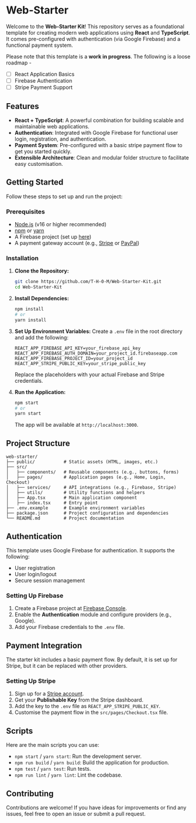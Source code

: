 # Web-Starter

Welcome to the **Web-Starter Kit**! This repository serves as a foundational
template for creating modern web applications using **React** and
**TypeScript**. It comes pre-configured with authentication (via Google
Firebase) and a functional payment system.

Please note that this template is a **work in progress**. The following is a
loose roadmap -

- [ ] React Application Basics
- [ ] Firebase Authentication
- [ ] Stripe Payment Support

## Features

- **React + TypeScript**: A powerful combination for building scalable and
  maintainable web applications.
- **Authentication**: Integrated with Google Firebase for functional user login,
  registration, and authentication.
- **Payment System**: Pre-configured with a basic stripe payment flow to get you
  started quickly.
- **Extensible Architecture**: Clean and modular folder structure to facilitate
  easy customisation.

## Getting Started

Follow these steps to set up and run the project:

### Prerequisites

- [Node.js](https://nodejs.org/) (v16 or higher recommended)
- [npm](https://www.npmjs.com/) or [yarn](https://yarnpkg.com/)
- A Firebase project (set up [here](https://firebase.google.com/))
- A payment gateway account (e.g., [Stripe](https://stripe.com/) or
  [PayPal](https://www.paypal.com/))

### Installation

1. **Clone the Repository:**

   ```bash
   git clone https://github.com/T-H-0-M/Web-Starter-Kit.git
   cd Web-Starter-Kit
   ```

2. **Install Dependencies:**

   ```bash
   npm install
   # or
   yarn install
   ```

3. **Set Up Environment Variables:** Create a `.env` file in the root directory
   and add the following:

   ```env
   REACT_APP_FIREBASE_API_KEY=your_firebase_api_key
   REACT_APP_FIREBASE_AUTH_DOMAIN=your_project_id.firebaseapp.com
   REACT_APP_FIREBASE_PROJECT_ID=your_project_id
   REACT_APP_STRIPE_PUBLIC_KEY=your_stripe_public_key
   ```

   Replace the placeholders with your actual Firebase and Stripe credentials.

4. **Run the Application:**
   ```bash
   npm start
   # or
   yarn start
   ```
   The app will be available at `http://localhost:3000`.

## Project Structure

```plaintext
web-starter/
├── public/           # Static assets (HTML, images, etc.)
├── src/
│   ├── components/   # Reusable components (e.g., buttons, forms)
│   ├── pages/        # Application pages (e.g., Home, Login, Checkout)
│   ├── services/     # API integrations (e.g., Firebase, Stripe)
│   ├── utils/        # Utility functions and helpers
│   ├── App.tsx       # Main application component
│   ├── index.tsx     # Entry point
├── .env.example      # Example environment variables
├── package.json      # Project configuration and dependencies
└── README.md         # Project documentation
```

## Authentication

This template uses Google Firebase for authentication. It supports the
following:

- User registration
- User login/logout
- Secure session management

### Setting Up Firebase

1. Create a Firebase project at
   [Firebase Console](https://console.firebase.google.com/).
2. Enable the **Authentication** module and configure providers (e.g., Google).
3. Add your Firebase credentials to the `.env` file.

## Payment Integration

The starter kit includes a basic payment flow. By default, it is set up for
Stripe, but it can be replaced with other providers.

### Setting Up Stripe

1. Sign up for a [Stripe account](https://stripe.com/).
2. Get your **Publishable Key** from the Stripe dashboard.
3. Add the key to the `.env` file as `REACT_APP_STRIPE_PUBLIC_KEY`.
4. Customise the payment flow in the `src/pages/Checkout.tsx` file.

## Scripts

Here are the main scripts you can use:

- `npm start` / `yarn start`: Run the development server.
- `npm run build` / `yarn build`: Build the application for production.
- `npm test` / `yarn test`: Run tests.
- `npm run lint` / `yarn lint`: Lint the codebase.

## Contributing

Contributions are welcome! If you have ideas for improvements or find any
issues, feel free to open an issue or submit a pull request.

